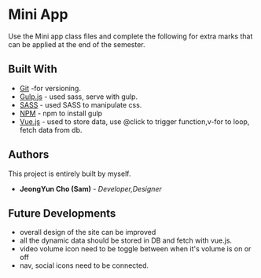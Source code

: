 # Mini App

Use the Mini app class files and complete the following for extra marks that
can be applied at the end of the semester. 

## Built With


* [Git](https://git-scm.com/) -for versioning.
* [Gulp.js](https://gulpjs.com/) - used sass, serve with gulp.
* [SASS](https://sass-lang.com/) - used SASS to manipulate css.
* [NPM](https://www.npmjs.com/) - npm to install gulp
* [Vue.js](https://vuejs.org/) - used to store data, use @click to trigger function,v-for to loop, fetch data from db.


## Authors

This project is entirely built by myself.

* **JeongYun Cho (Sam)** - *Developer,Designer*

## Future Developments

* overall design of the site can be improved
* all the dynamic data should be stored in DB and fetch with vue.js.
* video volume icon need to be toggle between when it's volume is on or off
* nav, social icons need to be connected.

